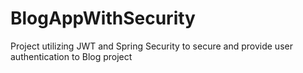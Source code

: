 # BlogAppWithSecurity
Project utilizing JWT and Spring Security to secure and provide user authentication to Blog project
